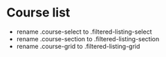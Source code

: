 # Course list
- rename .course-select to .filtered-listing-select
- rename .course-section to .filtered-listing-section
- rename .course-grid to .filtered-listing-grid